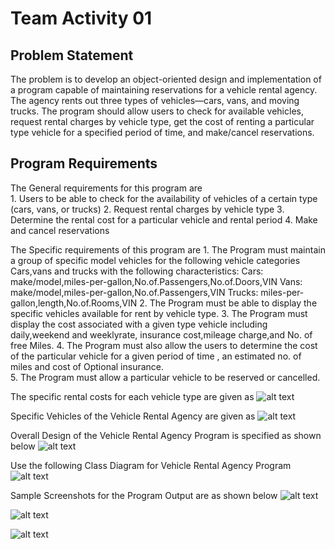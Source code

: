 # Team Activity 01

## Problem Statement 
The problem is to develop an object-oriented design and implementation of a program capable of maintaining reservations for a
vehicle rental agency. The agency rents out three types of vehicles—cars, vans, and moving trucks. 
The program should allow users to check for available vehicles, request rental charges by vehicle type, 
get the cost of renting a particular type vehicle for a specified period of time, and make/cancel reservations.

## Program Requirements

The General requirements for this program are  
	1. Users to be able to check for the availability of vehicles of a certain type (cars, vans, or trucks)
	2. Request rental charges by vehicle type
	3. Determine the rental cost for a particular vehicle and rental period
	4. Make and cancel reservations

The Specific requirements of this program are
	1. The Program must maintain a group of specific model vehicles for the following vehicle categories
	   Cars,vans and trucks with the following characteristics:
		Cars: make/model,miles-per-gallon,No.of.Passengers,No.of.Doors,VIN
		Vans: make/model,miles-per-gallon,No.of.Passengers,VIN
		Trucks: miles-per-gallon,length,No.of.Rooms,VIN
	2. The Program must be able to display the specific vehicles available for rent by vehicle type.
	3. The Program must display the cost associated with a given type vehicle including daily,weekend and weeklyrate,
	   insurance cost,mileage charge,and No. of free Miles.	
	4. The Program must also allow the users to determine the cost of the particular vehicle for a given period of time ,
	   an estimated no. of miles and cost of Optional insurance.	   
	5. The Program must allow a particular vehicle to be reserved or cancelled.

	
The specific rental costs for each vehicle type are given as 
![alt text](https://github.com/krishnakumarraghu/New-Onboards-Training/blob/master/Python/TeamActivity/images/RentalCostChart.PNG)

Specific Vehicles of the Vehicle Rental Agency are given as
![alt text](https://github.com/krishnakumarraghu/New-Onboards-Training/blob/master/Python/TeamActivity/images/Inventory.PNG)

Overall Design of the Vehicle Rental Agency Program is specified as shown below
![alt text](https://github.com/krishnakumarraghu/New-Onboards-Training/blob/master/Python/TeamActivity/images/0-Design.png)

Use the following Class Diagram for Vehicle Rental Agency Program
![alt text](https://github.com/krishnakumarraghu/New-Onboards-Training/blob/master/Python/TeamActivity/images/9-ClassDiagram.png)

Sample Screenshots for the Program Output are as shown below
![alt text](https://github.com/krishnakumarraghu/New-Onboards-Training/blob/master/Python/TeamActivity/images/1-MainMenu.PNG)

![alt text](https://github.com/krishnakumarraghu/New-Onboards-Training/blob/master/Python/TeamActivity/images/2-ScreenforMenuItems.png)

![alt text](https://github.com/krishnakumarraghu/New-Onboards-Training/blob/master/Python/TeamActivity/images/3-ScreenforMenuItems.png)

